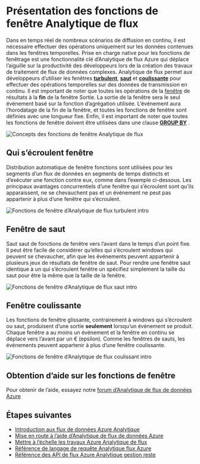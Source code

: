 <properties
    pageTitle="Présentation des fonctions de fenêtre Analytique de flux | Microsoft Azure"
    description="Obtenir des informations sur les trois fonctions de fenêtre dans les flux Analytique (turbulent, saut, décalée)."
    keywords="distribution automatique de fenêtre, fenêtre, saut de fenêtre défilante"
    documentationCenter=""
    services="stream-analytics"
    authors="jeffstokes72"
    manager="jhubbard"
    editor="cgronlun"
/>

<tags
    ms.service="stream-analytics"
    ms.devlang="na"
    ms.topic="article"
    ms.tgt_pltfrm="na"
    ms.workload="data-services"
    ms.date="09/26/2016"
    ms.author="jeffstok"
/>


# <a name="introduction-to-stream-analytics-window-functions"></a>Présentation des fonctions de fenêtre Analytique de flux

Dans en temps réel de nombreux scénarios de diffusion en continu, il est nécessaire effectuer des opérations uniquement sur les données contenues dans les fenêtres temporelles. Prise en charge native pour les fonctions de fenêtrage est une fonctionnalité clé d’Analytique de flux Azure qui déplace l’aiguille sur la productivité des développeurs lors de la création des travaux de traitement de flux de données complexes. Analytique de flux permet aux développeurs d’utiliser les fenêtres [**turbulent**](https://msdn.microsoft.com/library/dn835055.aspx), [**saut**](https://msdn.microsoft.com/library/dn835041.aspx) et [**coulissante**](https://msdn.microsoft.com/library/dn835051.aspx) pour effectuer des opérations temporelles sur des données de transmission en continu. Il est important de noter que toutes les opérations de la [fenêtre](https://msdn.microsoft.com/library/dn835019.aspx) de résultats à la **fin** de la fenêtre Sortie. La sortie de la fenêtre sera le seul événement basé sur la fonction d’agrégation utilisée. L’événement aura l’horodatage de la fin de la fenêtre, et toutes les fonctions de fenêtre sont définies avec une longueur fixe. Enfin, il est important de noter que toutes les fonctions de fenêtre doivent être utilisées dans une clause [**GROUP BY**](https://msdn.microsoft.com/library/dn835023.aspx) .

![Concepts des fonctions de fenêtre Analytique de flux](media/stream-analytics-window-functions/stream-analytics-window-functions-conceptual.png)

## <a name="tumbling-window"></a>Qui s’écroulent fenêtre

Distribution automatique de fenêtre fonctions sont utilisées pour les segments d’un flux de données en segments de temps distincts et d’exécuter une fonction contre eux, comme dans l’exemple ci-dessous. Les principaux avantages concurrentiels d’une fenêtre qui s’écroulent sont qu’ils apparaissent, ne se chevauchent pas et un événement ne peut pas appartenir à plus d’une fenêtre qui s’écroulent.

![Fonctions de fenêtre d’Analytique de flux turbulent intro](media/stream-analytics-window-functions/stream-analytics-window-functions-tumbling-intro.png)

## <a name="hopping-window"></a>Fenêtre de saut

Saut saut de fonctions de fenêtre vers l’avant dans le temps d’un point fixe. Il peut être facile de considérer qu’elles qui s’écroulent windows qui peuvent se chevaucher, afin que les événements peuvent appartenir à plusieurs jeux de résultats de fenêtre de saut. Pour rendre une fenêtre saut identique à un qui s’écroulent fenêtre un spécifiez simplement la taille du saut pour être la même que la taille de la fenêtre. 

![Fonctions de fenêtre d’Analytique de flux saut intro](media/stream-analytics-window-functions/stream-analytics-window-functions-hopping-intro.png)

## <a name="sliding-window"></a>Fenêtre coulissante

Les fonctions de fenêtre glissante, contrairement à windows qui s’écroulent ou saut, produisent d’une sortie **seulement** lorsqu’un événement se produit. Chaque fenêtre a au moins un événement et la fenêtre en continu se déplace vers l’avant par un € (epsilon). Comme les fenêtres de sauts, les événements peuvent appartenir à plus d’une fenêtre coulissante.

![Fonctions de fenêtre d’Analytique de flux coulissant intro](media/stream-analytics-window-functions/stream-analytics-window-functions-sliding-intro.png)

## <a name="getting-help-with-window-functions"></a>Obtention d’aide sur les fonctions de fenêtre

Pour obtenir de l’aide, essayez notre [forum d’Analytique de flux de données Azure](https://social.msdn.microsoft.com/Forums/en-US/home?forum=AzureStreamAnalytics)

## <a name="next-steps"></a>Étapes suivantes

- [Introduction aux flux de données Azure Analytique](stream-analytics-introduction.md)
- [Mise en route à l’aide d’Analytique de flux de données Azure](stream-analytics-get-started.md)
- [Mettre à l’échelle les travaux Azure Analytique de flux](stream-analytics-scale-jobs.md)
- [Référence de langage de requête Analytique flux Azure](https://msdn.microsoft.com/library/azure/dn834998.aspx)
- [Référence des API de flux Azure Analytique gestion reste](https://msdn.microsoft.com/library/azure/dn835031.aspx)
